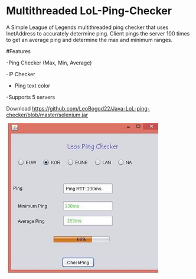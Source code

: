 

# Multithreaded LoL-Ping-Checker

A Simple League of Legends multithreaded  ping checker that uses InetAddress to accurately determine ping.
Client pings the server 100 times to get an average ping and determine the max and minimum ranges.











#Features

-Ping Checker (Max, Min, Average)

-IP Checker 


- Ping  text color

-Supports 5 servers


Download   https://github.com/LeoBogod22/Java-LoL-ping-checker/blob/master/selenium.jar



![alt text](42858973_1055767081251472_1695515851370790912_n.jpg)
